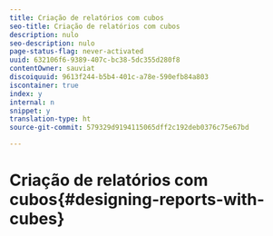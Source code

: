 ```yaml
---
title: Criação de relatórios com cubos
seo-title: Criação de relatórios com cubos
description: nulo
seo-description: nulo
page-status-flag: never-activated
uuid: 632106f6-9389-407c-bc38-5dc355d280f8
contentOwner: sauviat
discoiquuid: 9613f244-b5b4-401c-a78e-590efb84a803
iscontainer: true
index: y
internal: n
snippet: y
translation-type: ht
source-git-commit: 579329d9194115065dff2c192deb0376c75e67bd

---
```



# Criação de relatórios com cubos{#designing-reports-with-cubes}


